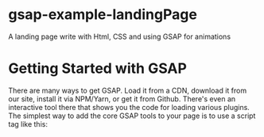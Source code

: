 # gsap-example-landingPage
A landing page write with Html, CSS and using GSAP for animations

# Getting Started with GSAP
There are many ways to get GSAP. Load it from a CDN, download it from our site, install it via NPM/Yarn, or get it from Github. There's even an interactive tool there that shows you the code for loading various plugins. The simplest way to add the core GSAP tools to your page is to use a script tag like this:

<script src="https://cdnjs.cloudflare.com/ajax/libs/gsap/3.5.1/gsap.min.js"></script>

